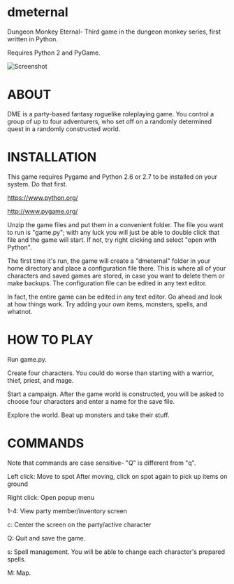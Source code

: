 dmeternal
=========

Dungeon Monkey Eternal- Third game in the dungeon monkey series, first written in Python.

Requires Python 2 and PyGame.

![Screenshot](image/screenshot.png)

ABOUT
=====

DME is a party-based fantasy roguelike roleplaying game. You control a group of
up to four adventurers, who set off on a randomly determined quest in a randomly
constructed world.

INSTALLATION
============

This game requires Pygame and Python 2.6 or 2.7 to be installed on your system.
Do that first.

  https://www.python.org/

  http://www.pygame.org/

Unzip the game files and put them in a convenient folder. The file you want
to run is "game.py"; with any luck you will just be able to double click that
file and the game will start. If not, try right clicking and select "open
with Python".

The first time it's run, the game will create a "dmeternal" folder in your
home directory and place a configuration file there. This is where all of your
characters and saved games are stored, in case you want to delete them or
make backups. The configuration file can be edited in any text editor.

In fact, the entire game can be edited in any text editor. Go ahead and look at
how things work. Try adding your own items, monsters, spells, and whatnot.

HOW TO PLAY
===========

Run game.py.

Create four characters. You could do worse than starting with a warrior, thief,
priest, and mage.

Start a campaign. After the game world is constructed, you will be asked to
choose four characters and enter a name for the save file.

Explore the world. Beat up monsters and take their stuff.


COMMANDS
========

Note that commands are case sensitive- "Q" is different from "q".

Left click: Move to spot
    After moving, click on spot again to pick up items on ground

Right click: Open popup menu

1-4: View party member/inventory screen

c: Center the screen on the party/active character

Q: Quit and save the game.

s: Spell management. You will be able to change each character's prepared
  spells.

M: Map.


